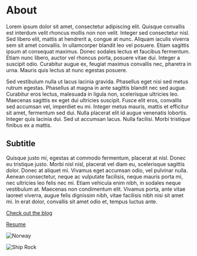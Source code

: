 # About

Lorem ipsum dolor sit amet, consectetur adipiscing elit. Quisque convallis est interdum velit rhoncus mollis non non velit. Integer sed consectetur nisl. Sed libero elit, mattis at hendrerit a, congue at nunc. Aliquam iaculis viverra sem sit amet convallis. In ullamcorper blandit leo vel posuere. Etiam sagittis ipsum at consequat maximus. Donec sodales lectus et faucibus fermentum. Etiam nunc libero, auctor vel rhoncus porta, posuere vitae dui. Integer a suscipit odio. Curabitur augue ex, feugiat maximus convallis nec, pharetra in urna. Mauris quis lectus at nunc egestas posuere.

Sed vestibulum nulla ut lacus lacinia gravida. Phasellus eget nisi sed metus rutrum egestas. Phasellus at magna in ante sagittis blandit nec sed augue. Curabitur eros lectus, malesuada in ligula non, scelerisque ultricies leo. Maecenas sagittis ex eget dui ultricies suscipit. Fusce elit eros, convallis sed accumsan vel, imperdiet eu mi. Integer metus mauris, mattis et efficitur sit amet, fermentum sed dui. Nulla placerat elit id augue venenatis lobortis. Integer quis lacinia dui. Sed ut accumsan lacus. Nulla facilisi. Morbi tristique finibus ex a mattis.

## Subtitle

Quisque justo mi, egestas at commodo fermentum, placerat at nisl. Donec eu tristique justo. Morbi nisl nisl, placerat vel diam eu, scelerisque sagittis dolor. Donec at aliquet mi. Vivamus eget accumsan odio, vel pulvinar nulla. Aenean consectetur, neque ac vulputate facilisis, neque mauris porta mi, nec ultricies leo felis nec mi. Etiam vehicula enim nibh, in sodales neque vestibulum at. Maecenas non condimentum elit. Vivamus porta, ante vitae laoreet viverra, augue felis dignissim nibh, vitae facilisis nibh nisi sit amet mi. In erat dolor, convallis sit amet odio et, tempus luctus ante.

[Check out the blog](blog)

[Resume](http://hosted.yannlandry.com/YannLandry2019.pdf)

![Norway](images/norway.jpg)

![Ship Rock](https://mdg.imgix.net/assets/images/shiprock.jpg)
